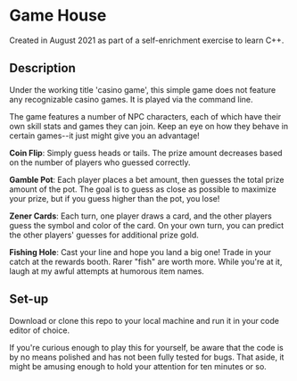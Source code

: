 # Game House

Created in August 2021 as part of a self-enrichment exercise to learn C++.

## Description

Under the working title 'casino game', this simple game does not feature any recognizable casino games. It is played via the command line.

The game features a number of NPC characters, each of which have their own skill stats and games they can join.
Keep an eye on how they behave in certain games--it just might give you an advantage!

**Coin Flip**: Simply guess heads or tails. The prize amount decreases based on the number of players who guessed correctly.

**Gamble Pot**: Each player places a bet amount, then guesses the total prize amount of the pot. 
The goal is to guess as close as possible to maximize your prize, but if you guess higher than the pot, you lose!

**Zener Cards**: Each turn, one player draws a card, and the other players guess the symbol and color of the card. 
On your own turn, you can predict the other players' guesses for additional prize gold.

**Fishing Hole**: Cast your line and hope you land a big one! Trade in your catch at the rewards booth. Rarer "fish" are worth more. 
While you're at it, laugh at my awful attempts at humorous item names.

## Set-up
Download or clone this repo to your local machine and run it in your code editor of choice.

If you're curious enough to play this for yourself, be aware that the code is by no means polished and has not been fully tested for bugs. 
That aside, it might be amusing enough to hold your attention for ten minutes or so.

